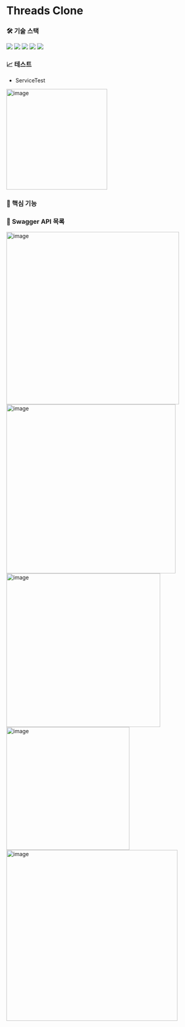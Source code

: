 # Threads Clone

### 🛠️ 기술 스택

<img src="https://img.shields.io/badge/Java 17-007396?style=flat-square&logo=java&logoColor=white"/> <img src="https://img.shields.io/badge/SpringBoot 3.1-6DB33F?style=flat-square&logo=SpringBoot&logoColor=white"/> <img src="https://img.shields.io/badge/JPA-6DB33F?style=flat-square&logo=&logoColor=white"/> <img src="https://img.shields.io/badge/MySQL-4479A1?style=flat-square&logo=MySQL&logoColor=white"/> <img src="https://img.shields.io/badge/-007396?style=flat-square&logoColor=white"/> 

### 📈 테스트

- ServiceTest
<img width="262" alt="image" src="https://github.com/hoonloper/threads/assets/78959175/14539b9d-7eac-4ed1-b89b-80e5a90bfd16">


### 🚀 핵심 기능

### 📄 Swagger API 목록

<img width="449" alt="image" src="https://github.com/hoonloper/threads/assets/78959175/dfd2b1e3-e3a3-4c28-ab63-28bc5ae4487b">
<br>
<img width="440" alt="image" src="https://github.com/hoonloper/threads/assets/78959175/c3e1ac30-983f-4112-a229-f554edc595ec">
<br>
<img width="400" alt="image" src="https://github.com/hoonloper/threads/assets/78959175/bbc9223d-f881-4690-80b6-a085dcd611ca">
<br>
<img width="320" alt="image" src="https://github.com/hoonloper/threads/assets/78959175/e2140d40-06d8-49bb-aa31-b2c0d01e68b5">
<br>
<img width="445" alt="image" src="https://github.com/hoonloper/threads/assets/78959175/1c3ec307-77d5-4c2f-b840-a20766903e28">
